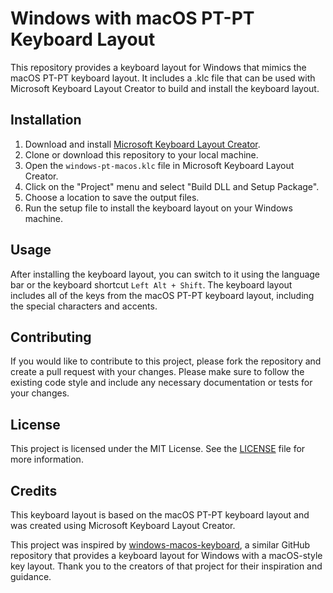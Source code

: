 # Windows with macOS PT-PT Keyboard Layout

This repository provides a keyboard layout for Windows that mimics the macOS PT-PT keyboard layout. It includes a .klc file that can be used with Microsoft Keyboard Layout Creator to build and install the keyboard layout.

## Installation

1. Download and install [Microsoft Keyboard Layout Creator](https://www.microsoft.com/en-us/download/details.aspx?id=102134).
2. Clone or download this repository to your local machine.
3. Open the `windows-pt-macos.klc` file in Microsoft Keyboard Layout Creator.
4. Click on the "Project" menu and select "Build DLL and Setup Package".
5. Choose a location to save the output files.
6. Run the setup file to install the keyboard layout on your Windows machine.

## Usage

After installing the keyboard layout, you can switch to it using the language bar or the keyboard shortcut `Left Alt + Shift`. The keyboard layout includes all of the keys from the macOS PT-PT keyboard layout, including the special characters and accents.

## Contributing

If you would like to contribute to this project, please fork the repository and create a pull request with your changes. Please make sure to follow the existing code style and include any necessary documentation or tests for your changes.

## License

This project is licensed under the MIT License. See the [LICENSE](MIT.md) file for more information.

## Credits

This keyboard layout is based on the macOS PT-PT keyboard layout and was created using Microsoft Keyboard Layout Creator.

This project was inspired by [windows-macos-keyboard](https://github.com/joaomvfsantos/windows-pt-macos-layout), a similar GitHub repository that provides a keyboard layout for Windows with a macOS-style key layout. Thank you to the creators of that project for their inspiration and guidance.
